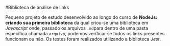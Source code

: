 #Biblioteca de análise de links 

Pequeno projeto  de estudo desenvolvido ao longo do curso de **NodeJs: criando sua primeira biblioteca** da qual criou-se uma biblioteca em *Javascript* onde, passado os arquivos `.md`para dentro de uma pasta específica chamada `arquivo`, podemos verificar se todos os links presentes funcionam ou não. Os testes foram realizados utilizando a biblioteca *Jest*.